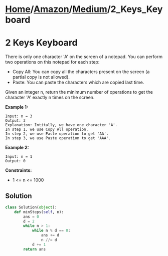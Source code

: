 # [Home](./../..)/[Amazon](./..)/[Medium](./)/2_Keys_Keyboard
<h1>2 Keys Keyboard</h1>

<p>
There is only one character 'A' on the screen of a notepad. You can perform two operations on this notepad for each step:
</p>

- Copy All: You can copy all the characters present on the screen (a partial copy is not allowed).
- Paste: You can paste the characters which are copied last time.

<p>
Given an integer n, return the minimum number of operations to get the character 'A' exactly n times on the screen.
</p>

<b>Example 1:</b>

    Input: n = 3
    Output: 3
    Explanation: Intitally, we have one character 'A'.
    In step 1, we use Copy All operation.
    In step 2, we use Paste operation to get 'AA'.
    In step 3, we use Paste operation to get 'AAA'.
    
<b>Example 2:</b>

    Input: n = 1
    Output: 0

<b>Constraints:</b>

- 1 <= n <= 1000

<h2>Solution</h2>

```python
class Solution(object):
    def minSteps(self, n):
        ans = 0
        d = 2
        while n > 1:
            while n % d == 0:
                ans += d
                n //= d
            d += 1
        return ans
```
